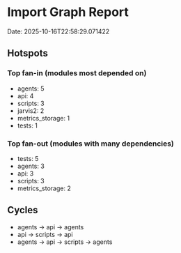 # Import Graph Report

Date: 2025-10-16T22:58:29.071422


## Hotspots


### Top fan-in (modules most depended on)

- agents: 5
- api: 4
- scripts: 3
- jarvis2: 2
- metrics_storage: 1
- tests: 1

### Top fan-out (modules with many dependencies)

- tests: 5
- agents: 3
- api: 3
- scripts: 3
- metrics_storage: 2

## Cycles

- agents -> api -> agents
- api -> scripts -> api
- agents -> api -> scripts -> agents
